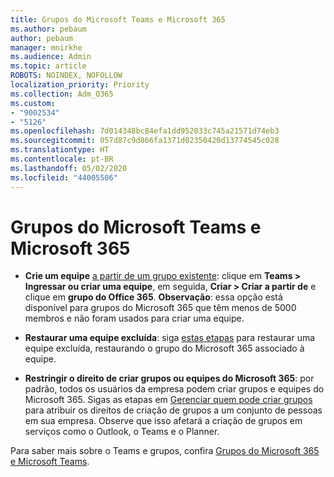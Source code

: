 ```yaml
---
title: Grupos do Microsoft Teams e Microsoft 365
ms.author: pebaum
author: pebaum
manager: mnirkhe
ms.audience: Admin
ms.topic: article
ROBOTS: NOINDEX, NOFOLLOW
localization_priority: Priority
ms.collection: Adm_O365
ms.custom:
- "9002534"
- "5126"
ms.openlocfilehash: 7d014348bc84efa1dd952033c745a21571d74eb3
ms.sourcegitcommit: 057d87c9d866fa1371d02350420d13774545c028
ms.translationtype: HT
ms.contentlocale: pt-BR
ms.lasthandoff: 05/02/2020
ms.locfileid: "44005506"
---
```

# <a name="microsoft-teams-and-microsoft-365-groups"></a>Grupos do Microsoft Teams e Microsoft 365

- **Crie um equipe** [a partir de um grupo existente](https://support.microsoft.com/pt-BR/office/create-a-team-from-an-existing-group-24ec428e-40d7-4a1a-ab87-29be7d145865): clique em **Teams > Ingressar ou criar uma equipe**, em seguida, **Criar  > Criar a partir de** e clique em **grupo do Office 365**. **Observação**: essa opção está disponível para grupos do Microsoft 365 que têm menos de 5000 membros e não foram usados para criar uma equipe.

- **Restaurar uma equipe excluída**: siga [estas etapas](https://docs.microsoft.com/microsoftteams/archive-or-delete-a-team#restore-a-deleted-team) para restaurar uma equipe excluída, restaurando o grupo do Microsoft 365 associado à equipe.

- **Restringir o direito de criar grupos ou equipes do Microsoft 365**: por padrão, todos os usuários da empresa podem criar grupos e equipes do Microsoft 365.  Sigas as etapas em [Gerenciar quem pode criar grupos](https://support.office.com/article/Manage-who-can-create-Office-365-Groups-4c46c8cb-17d0-44b5-9776-005fced8e618) para atribuir os direitos de criação de grupos a um conjunto de pessoas em sua empresa. Observe que isso afetará a criação de grupos em serviços como o Outlook, o Teams e o Planner.

Para saber mais sobre o Teams e grupos, confira [Grupos do Microsoft 365 e Microsoft Teams](https://docs.microsoft.com/microsoftteams/office-365-groups).
